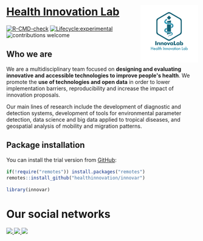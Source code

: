 # [**Health Innovation Lab**](https://www.innovalab.info/) <img src="man/figures/new_hil_icon.png" align="right" width="30%">


<!-- badges: start -->

[![R-CMD-check](https://github.com/healthinnovation/lis/workflows/R-CMD-check/badge.svg)](https://github.com/healthinnovation/lis/actions)
[![Lifecycle:experimental](https://img.shields.io/badge/lifecycle-experimental-orange.svg)](https://www.tidyverse.org/lifecycle/#experimental)
![contributions welcome](https://img.shields.io/badge/contributions-welcome-brightgreen.svg?style=flat)

<!-- badges: end -->

## Who we are

We are a multidisciplinary team focused on **designing and evaluating innovative and accessible technologies to improve people's health**. We promote the **use of technologies and open data** in order to lower implementation barriers, reproducibility and increase the impact of innovation proposals. 

Our main lines of research include the development of diagnostic and detection systems, development of tools for environmental parameter detection, data science and big data applied to tropical diseases, and geospatial analysis of mobility and migration patterns.

## Package installation

You can install the trial version from
[GitHub](https://github.com/):

``` r
if(!require("remotes")) install.packages("remotes")
remotes::install_github("healthinnovation/innovar")
```

``` r
library(innovar)
```

# Our social networks 
<p align="left">
 <a href = "https://www.facebook.com/imt.innovlab">
 <img src="https://img.shields.io/badge/Facebook-1877F2?style=for-the-badge&logo=facebook&logoColor=white" width="10.5%">
 </a>
 <a href="https://twitter.com/imt_innovalab">
  <img src="https://img.shields.io/badge/Twitter-1DA1F2?style=for-the-badge&logo=twitter&logoColor=white" width="9.5%">
 </a>
  <a href="https://www.instagram.com/imtavh_innovalab/">
  <img src="https://img.shields.io/badge/Instagram-E4405F?style=for-the-badge&logo=instagram&logoColor=white" width="11.5%">
 </a>
</p>
